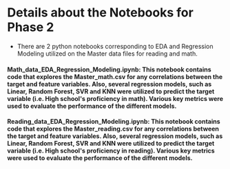 # Details about the Notebooks for Phase 2
* There are 2 python notebooks corresponding to EDA and Regression Modeling utilized on the Master data files for reading and math.

#### Math_data_EDA_Regression_Modeling.ipynb: This notebook contains code that explores the Master_math.csv for any correlations between the target and feature variables. Also, several regression models, such as Linear, Random Forest, SVR and KNN were utilized to predict the target variable (i.e. High school's proficiency in math). Various key metrics were used to evaluate the performance of the different models.
#### Reading_data_EDA_Regression_Modeling.ipynb: This notebook contains code that explores the Master_reading.csv for any correlations between the target and feature variables. Also, several regression models, such as Linear, Random Forest, SVR and KNN were utilized to predict the target variable (i.e. High school's proficiency in reading). Various key metrics were used to evaluate the performance of the different models.


